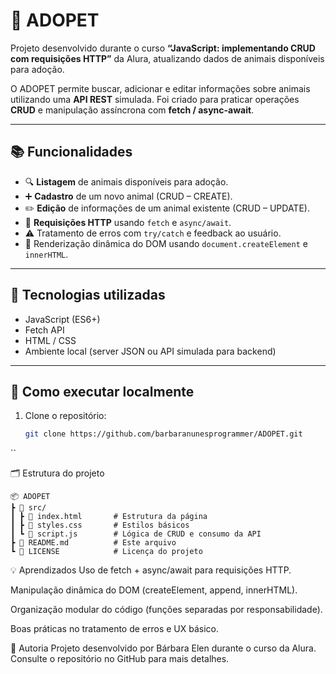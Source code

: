 # 🐶 ADOPET

Projeto desenvolvido durante o curso **“JavaScript: implementando CRUD com requisições HTTP”** da Alura, atualizando dados de animais disponíveis para adoção.

O ADOPET permite buscar, adicionar e editar informações sobre animais utilizando uma **API REST** simulada. Foi criado para praticar operações **CRUD** e manipulação assíncrona com **fetch / async-await**.

---

## 📚 Funcionalidades

- 🔍 **Listagem** de animais disponíveis para adoção.
- ➕ **Cadastro** de um novo animal (CRUD – CREATE).
- ✏️ **Edição** de informações de um animal existente (CRUD – UPDATE).
- 🔄 **Requisições HTTP** usando `fetch` e `async/await`.
- ⚠️ Tratamento de erros com `try/catch` e feedback ao usuário.
- 🌱 Renderização dinâmica do DOM usando `document.createElement` e `innerHTML`.

---

## 🧩 Tecnologias utilizadas

- JavaScript (ES6+)
- Fetch API
- HTML / CSS
- Ambiente local (server JSON ou API simulada para backend)

---

## 🚀 Como executar localmente

1. Clone o repositório:
   ```bash
   git clone https://github.com/barbaranunesprogrammer/ADOPET.git
``

   🗂️ Estrutura do projeto
   ```
   📦 ADOPET
 ┣ 📂 src/
 ┃ ┣ 📄 index.html       # Estrutura da página
 ┃ ┣ 📄 styles.css       # Estilos básicos
 ┃ ┗ 📄 script.js        # Lógica de CRUD e consumo da API
 ┣ 📄 README.md          # Este arquivo
 ┗ 📄 LICENSE            # Licença do projeto

```
💡 Aprendizados
Uso de fetch + async/await para requisições HTTP.

Manipulação dinâmica do DOM (createElement, append, innerHTML).

Organização modular do código (funções separadas por responsabilidade).

Boas práticas no tratamento de erros e UX básico.

📝 Autoria
Projeto desenvolvido por Bárbara Elen durante o curso da Alura. Consulte o repositório no GitHub para mais detalhes.

